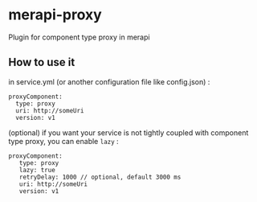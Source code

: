# merapi-proxy
Plugin for component type proxy in merapi
## How to use it
in service.yml (or another configuration file like config.json) : 
```
proxyComponent:
  type: proxy
  uri: http://someUri
  version: v1
 ```
 (optional) if you want your service is not tightly coupled with component type proxy, you can enable `lazy` : 
 ```
 proxyComponent:
    type: proxy
    lazy: true
    retryDelay: 1000 // optional, default 3000 ms
    uri: http://someUri
    version: v1
 ```
  

